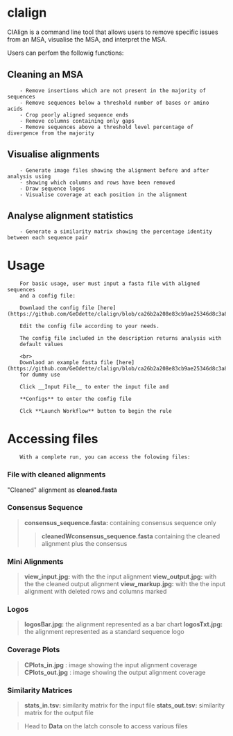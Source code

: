 # clalign
CIAlign is a command line tool
    that allows users to remove specific issues from an MSA, visualise the MSA, and interpret the MSA.
    
Users can perfom the followig functions:
## Cleaning an MSA

        - Remove insertions which are not present in the majority of sequences
        - Remove sequences below a threshold number of bases or amino acids
        - Crop poorly aligned sequence ends
        - Remove columns containing only gaps
        - Remove sequences above a threshold level percentage of divergence from the majority
## Visualise alignments

        - Generate image files showing the alignment before and after analysis using 
        - showing which columns and rows have been removed
        - Draw sequence logos
        - Visualise coverage at each position in the alignment
        
## Analyse alignment statistics 

        - Generate a similarity matrix showing the percentage identity between each sequence pair 
        
# Usage 

        For basic usage, user must input a fasta file with aligned sequences
        and a config file: 

        Downlaod the config file [here](https://github.com/GeOdette/clalign/blob/ca26b2a208e83cb9ae25346d8c3a8c46c899ae48/my_configs.ini) 

        Edit the config file according to your needs. 

        The config file included in the description returns analysis with 
        default values

        <br>
        Downlaod an example fasta file [here](https://github.com/GeOdette/clalign/blob/ca26b2a208e83cb9ae25346d8c3a8c46c899ae48/data/example4.fasta) 
        for dummy use

        Click __Input File__ to enter the input file and 

        **Configs** to enter the config file

        Clck **Launch Workflow** button to begin the rule
        
# Accessing files 

        With a complete run, you can access the folowing files:
### File with cleaned alignments

"Cleaned" alignment as **cleaned.fasta** 

### Consensus Sequence
> **consensus_sequence.fasta:**   containing consensus sequence only
> > **cleanedWconsensus_sequence.fasta**   containing the cleaned alignment plus the consensus

### Mini Alignments 

> **view_input.jpg:**  with the the input alignment
> **view_output.jpg:** with the  the cleaned output alignment
> **view_markup.jpg:** with the the input alignment with deleted rows and columns marked

### Logos 

> **logosBar.jpg:** the alignment represented as a bar chart
> **logosTxt.jpg:**  the alignment represented as a standard sequence logo 

### Coverage Plots 
> **CPlots_in.jpg** : image showing the input alignment coverage
> **CPlots_out.jpg** : image showing the output alignment coverage

### Similarity Matrices 

> **stats_in.tsv:**   similarity matrix for the input file
> **stats_out.tsv:**  similarity matrix for the output file

> Head to **Data** on the latch console to access various files
